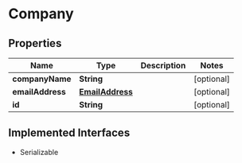 

# Company


## Properties

| Name | Type | Description | Notes |
|------------ | ------------- | ------------- | -------------|
|**companyName** | **String** |  |  [optional] |
|**emailAddress** | [**EmailAddress**](EmailAddress.md) |  |  [optional] |
|**id** | **String** |  |  [optional] |


## Implemented Interfaces

* Serializable

